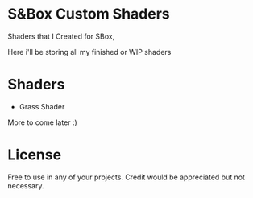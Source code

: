 # S&Box Custom Shaders
Shaders that I Created for SBox,

Here i'll be storing all my finished or WIP shaders


# Shaders
- Grass Shader

More to come later :)

# License
Free to use in any of your projects. Credit would be appreciated but not necessary.
